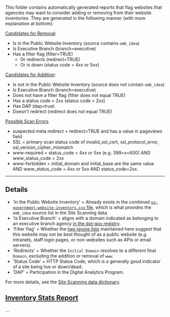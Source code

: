 This folder contains automatically generated reports that flag websites that agencies may want to consider adding or removing from their website inventories.  They are generated in the following manner (with more explanation at bottom):


[Candidates for Removal](https://github.com/GSA/public-website-inventory/blob/main/reports/candidates_for_removal.csv):


- Is in the Public Website Inventory (source contains `omb_idea`)
- Is Executive Branch (branch=executive)
- Has a filter flag (filter=TRUE)
  - Or redirects (redirect=TRUE)
  - Or is down (status code = 4xx or 5xx)

[Candidates for Addition](https://github.com/GSA/public-website-inventory/blob/main/reports/candidates_for_addition.csv):


- Is not in the Public Website Inventory (source does not contain `omb_idea`)
- Is Executive Branch (branch=executive)
- Does not have a filter flag (filter does not equal TRUE)
- Has a status code = 2xx (status code = 2xx)
- Has DAP (dap=true)
- Doesn't redirect (redirect does not equal TRUE)

[Possible Scan Errors](https://github.com/GSA/public-website-inventory/blob/main/reports/scan_errors.csv)
- suspected meta redirect = redirect=TRUE and has a value in pageviews field
- SSL = primary scan status code of invalid_ssl_cert, ssl_protocol_error, ssl_version_cipher_mismatch
- www-required = status_code = 4xx or 5xx (e.g. 399<x<600) AND www_status_code = 2xx
- www-forbidden = initial_domain and initial_base are the same value AND www_status_code = 4xx or 5xx AND status_code=2xx.


------------

## Details

- 'In the Public Website Inventory' = Already exists in the combined [`us-government-website-inventory.csv` file](https://github.com/GSA/public-website-inventory/blob/main/us-gov-public-website-inventory.csv), which is what provides the `omb_idea` source list in the Site Scanning data.
- 'Is Executive Branch' = aligns with a domain indicated as belonging to an executive branch agency [in the dot-gov registry](https://github.com/cisagov/dotgov-data/blob/main/current-federal.csv).
- 'Filter flag' = Whether the [two ignore lists](https://github.com/GSA/federal-website-index/tree/main/builder/criteria) maintained here suggest that this website may not be best thought of as a public website (e.g. intranets, staff login pages, or non-websites such as APIs or email servers).
- 'Redirects' = Whether the `Initial Domain` resolves to a different final `Domain`, excluding the addition or removal of `www`.
- 'Status Code' = HTTP Status Code, which is a generally good indicator of a site being live or down/dead.
- 'DAP' = Participation in the Digital Analytics Program.

For more details, see the [Site Scanning data dictionary](https://github.com/GSA/site-scanning-documentation/blob/main/data/Site_Scanning_Data_Dictionary.csv).  


## [Inventory Stats Report](https://github.com/GSA/public-website-inventory/blob/main/reports/inventory_stats.csv)

...

